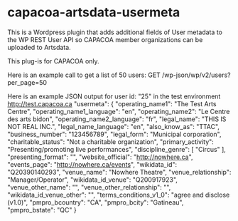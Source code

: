 # capacoa-artsdata-usermeta

This is a Wordpress plugin that adds additional fields of User metadata to the WP REST User API so CAPACOA member organizations can be uploaded to Artsdata.

This plug-is for CAPACOA only.

Here is an example call to get a list of 50 users:
GET /wp-json/wp/v2/users?per_page=50

Here is an example JSON output for user id: "25" in the test environment http://test.capacoa.ca
  "usermeta": {
      "operating_name1": "The Test Arts Centre",
      "operating_name1_language": "en",
      "operating_name2": "Le Centre des arts bidon",
      "operating_name2_language": "fr",
      "legal_name": "THIS IS NOT REAL INC.",
      "legal_name_language": "en",
      "also_know_as": "TTAC",
      "business_number": "123456789",
      "legal_form": "Municipal corporation",
      "charitable_status": "Not a charitable organization",
      "primary_activity": "Presenting/promoting live performances",
      "discipline_genre": [
        "Circus"
      ],
      "presenting_format": "",
      "website_official": "http://nowhere.ca",
      "events_page": "http://nowhere.ca/events",
      "wikidata_id": "Q20390140293",
      "venue_name": "Nowhere Theatre",
      "venue_relationship": "Manager/Operator",
      "wikidata_id_venue": "Q200917923",
      "venue_other_name": "",
      "venue_other_relationship": "",
      "wikidata_id_venue_other": "",
      "terms_conditions_v1_0": "agree and disclose (v1.0)",
      "pmpro_bcountry": "CA",
      "pmpro_bcity": "Gatineau",
      "pmpro_bstate": "QC"
    }